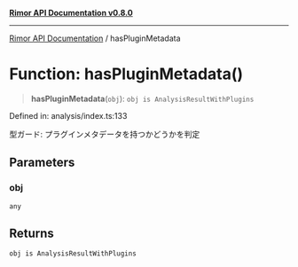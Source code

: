 [**Rimor API Documentation v0.8.0**](../README.md)

***

[Rimor API Documentation](../globals.md) / hasPluginMetadata

# Function: hasPluginMetadata()

> **hasPluginMetadata**(`obj`): `obj is AnalysisResultWithPlugins`

Defined in: analysis/index.ts:133

型ガード: プラグインメタデータを持つかどうかを判定

## Parameters

### obj

`any`

## Returns

`obj is AnalysisResultWithPlugins`
